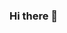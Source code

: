 ### Hi there 👋

<!--
**sueun-dev/sueun-dev** is a ✨ _special_ ✨ repository because its `README.md` (this file) appears on your GitHub profile.

Here are some ideas to get you started:

- 🔭 I’m currently working on blockchain & full-stack developer!
- 🌱 I’m currently learning artificial intelligence!
- 👯 I am collaborating with "Bbaguette", "baguette", "Gomz Club", "Adena" and others.
- 💬 Ask me about blockchain theory
- ⭐ I love programming.
-->
